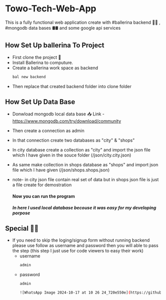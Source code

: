 # Towo-Tech-Web-App

This is a fully functional web application create with #ballerina backend 💃💃 , #mongodb data bases 🛢🛢 and some google api services

## How Set Up ballerina To Project

- First clone the project  🔗 
- Install Ballerina to computure.
- Create a ballerina work space as backend
     ```bash
   bal new backend

- Then replace that created backend folder into clone folder  

## How Set Up Data Base 

- Donwload mongodb local data base 📥
    Link - https://www.mongodb.com/try/download/community

- Then create a connection as admin
- In that connection create two databases as "city" & "shops"

- In city database create a collection as "city" and import the json file which I have given in the souce folder (/json/city.city.json)
- As same make collection in shops database as "shops" and import json file which I have given (/json/shops.shops.json)
- note- in city json file contain real set of data but in shops json file is just a file create for demostration
  
  #### Now you can run the program
  ##### In here I used local database becouse it was easy for my developing porpose

## Special 💎💎

- If you need to skip the loging/signup form without running backend please use follow as username and password then you will able to pass the step
    (this step I just use for code viewers to easy their work)
  - username
     ```bash
     admin
  - password
     ```bash
    admin

     ![WhatsApp Image 2024-10-17 at 10 26 24_720e550e](https://github.com/user-attachments/assets/f5b7515d-3f2b-48bd-9742-9258ced376ff)

